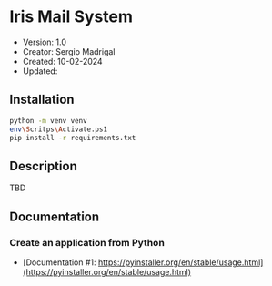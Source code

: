 # Iris Mail System

- Version: 1.0
- Creator: Sergio Madrigal
- Created: 10-02-2024
- Updated:

## Installation
```bash
python -m venv venv
env\Scritps\Activate.ps1
pip install -r requirements.txt
```


## Description

TBD

## Documentation

### Create an application from Python

- [Documentation #1: https://pyinstaller.org/en/stable/usage.html](https://pyinstaller.org/en/stable/usage.html)



